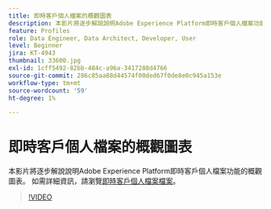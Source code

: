 ```yaml
---
title: 即時客戶個人檔案的概觀圖表
description: 本影片將逐步解說說明Adobe Experience Platform即時客戶個人檔案功能的概觀圖表。
feature: Profiles
role: Data Engineer, Data Architect, Developer, User
level: Beginner
jira: KT-4943
thumbnail: 33600.jpg
exl-id: 1cff5492-82bb-484c-a96a-3417288d4766
source-git-commit: 286c85aa88d44574f00ded67f0de8e0c945a153e
workflow-type: tm+mt
source-wordcount: '59'
ht-degree: 1%

---
```


# 即時客戶個人檔案的概觀圖表

本影片將逐步解說說明Adobe Experience Platform即時客戶個人檔案功能的概觀圖表。 如需詳細資訊，請瀏覽[即時客戶個人檔案檔案](https://experienceleague.adobe.com/docs/experience-platform/profile/home.html?lang=zh-Hant)。

>[!VIDEO](https://video.tv.adobe.com/v/3463975?learn=on&enablevpops&captions=chi_hant)
